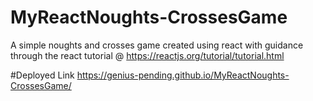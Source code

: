 # MyReactNoughts-CrossesGame
A simple noughts and crosses game created using react with guidance through the react tutorial @ https://reactjs.org/tutorial/tutorial.html 

#Deployed Link
https://genius-pending.github.io/MyReactNoughts-CrossesGame/
